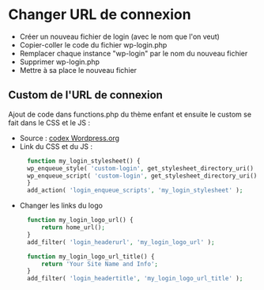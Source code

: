 # Changer URL de connexion

* Créer un nouveau fichier de login (avec le nom que l'on veut)
* Copier-coller le code du fichier wp-login.php
* Remplacer chaque instance "wp-login" par le nom du nouveau fichier
* Supprimer wp-login.php
* Mettre à sa place le nouveau fichier

## Custom de l'URL de connexion
Ajout de code dans functions.php du thème enfant et ensuite le custom se fait dans le CSS et le JS :
* Source : [codex Wordpress.org](https://codex.wordpress.org/Customizing_the_Login_Form)
* Link du CSS et du JS :
  ```php
    function my_login_stylesheet() {
    wp_enqueue_style( 'custom-login', get_stylesheet_directory_uri() . '/style-login.css' );
    wp_enqueue_script( 'custom-login', get_stylesheet_directory_uri() . '/style-login.js' );
    }
    add_action( 'login_enqueue_scripts', 'my_login_stylesheet' );
  ```
* Changer les links du logo
  ```php
    function my_login_logo_url() {
        return home_url();
    }
    add_filter( 'login_headerurl', 'my_login_logo_url' );

    function my_login_logo_url_title() {
        return 'Your Site Name and Info';
    }
    add_filter( 'login_headertitle', 'my_login_logo_url_title' );
  ```